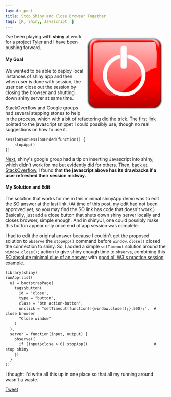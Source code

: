 ```yaml
---
layout: post
title: Stop Shiny and Close Browser Together
tags: [R, Shiny, Javascript  ]
---
```


<img src="/images/shutdown.png" width="240" style="float:right;margin:10px;">

I've been playing with **shiny** at work for a project [Tyler](https://github.com/trinker/) and I have been pushing forward.


#### My Goal

We wanted to be able to deploy local instances of shiny app and then when user is done with session, the user can close out the session by closing the browser and shutting down shiny server at same time.

StackOverflow and Google groups had several stepping stones to help in the process, which with a bit of refactoring did the trick. The [first link](http://stackoverflow.com/questions/35306295/how-to-stop-running-shiny-app-by-closing-the-browser-window) pointed to the javascript snippet I could possibly use, though no real suggestions on how to use it.

    session$onSessionEnded(function() {
        stopApp()
    })

[Next](https://groups.google.com/forum/#!searchin/shiny-discuss/insert$20javascript/shiny-discuss/F3GOgIJnRVs/iXfSqSCmCgAJ), shiny's google group had a tip on inserting Javascript into shiny, which didn't work for me but evidently did for others. Then, [back at StackOverflow](http://stackoverflow.com/questions/24526403/timing-events-when-session-ends/24646283#24646283), I found that **the javascript above has its drawbacks if a user refreshed their session midway.** 



#### My Solution and Edit

The solution that works for me in this minimal shinyApp demo was to edit the SO answer at the last link. (At time of this post, my edit had not been approved yet, so you may find the SO link has code that doesn't work.)  Basically, just add a close button that shuts down shiny server locally and closes browser, simple enough. And in shinyUI, one could possibly make this button appear only once end of app session was complete.  

I had to edit the original answer because I couldn't get the proposed solution to `observe` the `stopApp()` command before `window.close()` closed the connection to shiny. So, I added a simple `setTimeout` solution around the `window.close();` action to give shiny enough time to `observe`, combining this [SO absolute minimal clue of an answer](http://stackoverflow.com/questions/951021/what-do-i-do-if-i-want-a-javascript-version-of-sleep) with [good ol' W3's practice session example](http://www.w3schools.com/jsref/met_win_settimeout.asp).

    library(shiny)
    runApp(list(
      ui = bootstrapPage(
        tags$button(
          id = 'close',
          type = "button",
          class = "btn action-button",
          onclick = "setTimeout(function(){window.close();},500);",  # close browser
          "Close window"
        )
      ),
      server = function(input, output) {
        observe({
          if (input$close > 0) stopApp()                             # stop shiny
        })
      }
    ))

I thought I'd write all this up in one place so that all my running around wasn't a waste.

<a href="https://twitter.com/share" class="twitter-share-button" data-via="data_steve" data-size="large" data-hashtags="rstats,rshiny,js,datascience" data-dnt="true">Tweet</a>